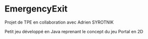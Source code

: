 # EmergencyExit

Projet de TPE en collaboration avec Adrien SYROTNIK


Petit jeu développé en Java reprenant le concept du jeu Portal en 2D
